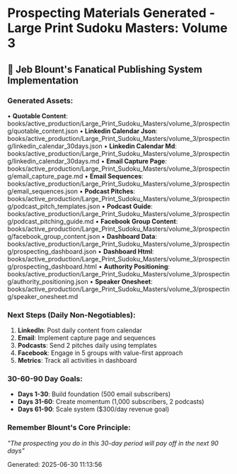 # Prospecting Materials Generated - Large Print Sudoku Masters: Volume 3

## 🎯 Jeb Blount's Fanatical Publishing System Implementation

### Generated Assets:
• **Quotable Content**: books/active_production/Large_Print_Sudoku_Masters/volume_3/prospecting/quotable_content.json
• **Linkedin Calendar Json**: books/active_production/Large_Print_Sudoku_Masters/volume_3/prospecting/linkedin_calendar_30days.json
• **Linkedin Calendar Md**: books/active_production/Large_Print_Sudoku_Masters/volume_3/prospecting/linkedin_calendar_30days.md
• **Email Capture Page**: books/active_production/Large_Print_Sudoku_Masters/volume_3/prospecting/email_capture_page.md
• **Email Sequences**: books/active_production/Large_Print_Sudoku_Masters/volume_3/prospecting/email_sequences.json
• **Podcast Pitches**: books/active_production/Large_Print_Sudoku_Masters/volume_3/prospecting/podcast_pitch_templates.json
• **Podcast Guide**: books/active_production/Large_Print_Sudoku_Masters/volume_3/prospecting/podcast_pitching_guide.md
• **Facebook Group Content**: books/active_production/Large_Print_Sudoku_Masters/volume_3/prospecting/facebook_group_content.json
• **Dashboard Data**: books/active_production/Large_Print_Sudoku_Masters/volume_3/prospecting/prospecting_dashboard.json
• **Dashboard Html**: books/active_production/Large_Print_Sudoku_Masters/volume_3/prospecting/prospecting_dashboard.html
• **Authority Positioning**: books/active_production/Large_Print_Sudoku_Masters/volume_3/prospecting/authority_positioning.json
• **Speaker Onesheet**: books/active_production/Large_Print_Sudoku_Masters/volume_3/prospecting/speaker_onesheet.md

### Next Steps (Daily Non-Negotiables):
1. **LinkedIn**: Post daily content from calendar
2. **Email**: Implement capture page and sequences
3. **Podcasts**: Send 2 pitches daily using templates
4. **Facebook**: Engage in 5 groups with value-first approach
5. **Metrics**: Track all activities in dashboard

### 30-60-90 Day Goals:
- **Days 1-30**: Build foundation (500 email subscribers)
- **Days 31-60**: Create momentum (1,000 subscribers, 2 podcasts)
- **Days 61-90**: Scale system ($300/day revenue goal)

### Remember Blount's Core Principle:
*"The prospecting you do in this 30-day period will pay off in the next 90 days"*

Generated: 2025-06-30 11:13:56

